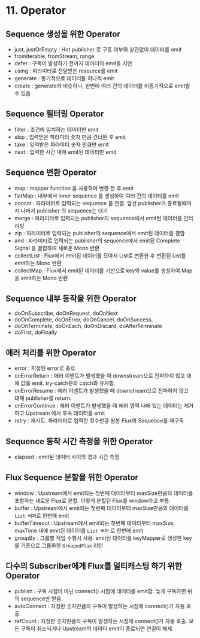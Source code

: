 # 11. Operator

## Sequence 생성을 위한 Operator
- just, justOrEmpty : Hot publisher 로 구동 여부와 상관없이 데이터를 emit
- fromIterable, fromStream, range
- defer : 구독이 발생하기 전까지 데이터의 emit을 지연
- using : 파라미터로 전달받은 resource를 emit
- generate : 동기적으로 데이터를 하나씩 emit
- create : generate와 비슷하나, 한번에 여러 건의 데이터를 비동기적으로 emit할 수 있음

## Sequence 필터링 Operator
- filter : 조건에 일치하는 데이터만 emit
- skip : 입력받은 파라미터 숫자 만큼 건너뛴 후 emit
- take : 입력받은 파라미터 숫자 만큼만 emit
- next : 입력한 시간 내에 emit된 데이터만 emit


## Sequence 변환 Operator
- map : mapper function 을 사용하여 변환 한 후 emit
- flatMap : 내부에서 inner sequence 를 생성하여 여러 건의 데이터를 emit
- concat : 파라미터로 입력되는 sequence 를 연결. 앞선 publisher가 종료될때까지 나머지 publisher 의 sequence는 대기
- merge : 파라미터로 입력되는 publisher의 sequence에서 emit된 데이터를 인터리빙
- zip : 파라미터로 입력되는 publisher의 sequence에서 emit된 데이터를 결합
- and : 파라미터로 입력되는 publisher의 sequence에서 emit된 Complete Signal 을 결합하여 새로운 Mono<Void> 반환
- collectList : Flux에서 emit된 데이터를 모아서 List로 변환한 후 변환된 List를 emit하는 Mono 반환
- collectMap : Flux에서 emit된 데이터를 기반으로 key와 value를 생성하여 Map을 emit하는 Mono 반환

## Sequence 내부 동작을 위한 Operator
- doOnSubscribe, doOnRequest, doOnNext
- doOnComplete, doOnError, doOnCancel, doOnSuccess,
- doOnTerminate, doOnEach, doOnDiscard, doAfterTerminate
- doFirst, doFinally

## 에러 처리를 위한 Operator
- error : 지정된 error로 종료
- onErrorReturn : 에러 이벤트가 발생했을 때 downstream으로 전파하지 않고 대체 값을 emit. try-catch문의 catch와 유사함.
- onErrorResume : 에러 이벤트가 발생했을 때 downstream으로 전파하지 않고 대체 publisher를 return.
- onErrorContinue : 에러 이벤트가 발생했을 때 에러 영역 내에 있는 데이터는 제거하고 Upstream 에서 후속 데이터를 emit
- retry : 재시도. 파라미터로 입력한 횟수만큼 원본 Flux의 Sequence를 재구독

## Sequence 동작 시간 측정을 위한 Operator
- elapsed : emit된 데이터 사이의 경과 시간 측정

## Flux Sequence 분할을 위한 Operator
- window : Upstream에서 emit되는 첫번째 데이터부터 maxSize만큼의 데이터를 포함하는 새로운 Flux로 분할. 이렇게 분할된 Flux를 window라고 부름.
- buffer : Upstream에서 emit되는 첫번째 데이터부터 maxSize만큼의 데이터를 `List 버퍼`로 한번에 emit
- bufferTimeout : Upstream에서 emit되는 첫번째 데이터부터 maxSize, maxTime 내에 emit된 데이터를 `List 버퍼` 로 한번에 emit
- groupBy : 그룹별 작업 수행시 사용. emit된 데이터를 keyMapper로 생성한 key를 기준으로 그룹화한 `GroupedFlux` 리턴

## 다수의 Subscriber에게 Flux를 멀티캐스팅 하기 위한 Operator
- publish : 구독 시점이 아닌 connect() 시험에 데이터를 emit함. 늦게 구독하면 뒤의 sequence만 받음.
- autoConnect : 지정한 숫자만큼의 구독이 발생하는 시점에 connect()가 자동 호출.
- refCount : 지정한 숫자만큼의 구독이 발생하는 시점에 connect()가 자동 호출. 모든 구독이 취소되거나 Upstream의 데이터 emit이 종료되면 연결이 해제.
